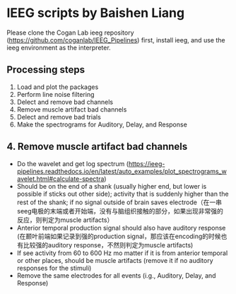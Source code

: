 # IEEG scripts by Baishen Liang

Please clone the Cogan Lab ieeg repository (https://github.com/coganlab/IEEG_Pipelines) first, install ieeg, and use the ieeg environment as the interpreter.  

## Processing steps
1. Load and plot the packages  
2. Perform line noise filtering  
3. Delect and remove bad channels  
4. Remove muscle artifact bad channels  
5. Delect and remove bad trials  
6. Make the spectrograms for Auditory, Delay, and Response  

## 4. Remove muscle artifact bad channels
- Do the wavelet and get log spectrum (https://ieeg-pipelines.readthedocs.io/en/latest/auto_examples/plot_spectrograms_wavelet.html#calculate-spectra)  
- Should be on the end of a shank (usually higher end, but lower is possible if sticks out other side); activity that is suddenly higher than the rest of the shank; if no signal outside of brain saves electrode（在一串seeg电极的末端或者开始端，没有与脑组织接触的部分，如果出现非常强的反应，则判定为muscle artifacts）  
- Anterior temporal production signal should also have auditory response (在颞叶前端如果记录到强的production signal，那应该在encoding的时候也有比较强的auditory response，不然则判定为muscle artifacts)
- If see activity from 60 to 600 Hz mo matter if it is from anterior temporal or other places, should be muscle artifacts (remove it if no auditory responses for the stimuli)
- Remove the same electrodes for all events (i.g., Auditory, Delay, and Response)  

